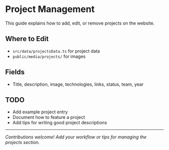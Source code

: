 # Project Management

This guide explains how to add, edit, or remove projects on the website.

## Where to Edit
- `src/data/projectsData.ts` for project data
- `public/media/projects/` for images

## Fields
- Title, description, image, technologies, links, status, team, year

## TODO
- Add example project entry
- Document how to feature a project
- Add tips for writing good project descriptions

---

*Contributions welcome! Add your workflow or tips for managing the projects section.* 